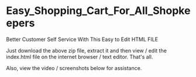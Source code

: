 # Easy_Shopping_Cart_For_All_Shopkeepers
Better Customer Self Service With This Easy to Edit HTML FILE

Just download the above zip file, extract it and then view / edit the index.html file on the internet browser / text editor. That's all.

Also, view the video / screenshots below for assistance.


